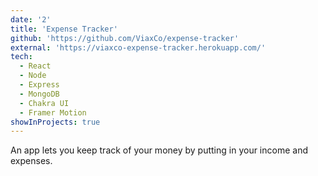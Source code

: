 ```yaml
---
date: '2'
title: 'Expense Tracker'
github: 'https://github.com/ViaxCo/expense-tracker'
external: 'https://viaxco-expense-tracker.herokuapp.com/'
tech:
  - React
  - Node
  - Express
  - MongoDB
  - Chakra UI
  - Framer Motion
showInProjects: true
---
```


An app lets you keep track of your money by putting in your income and expenses.
